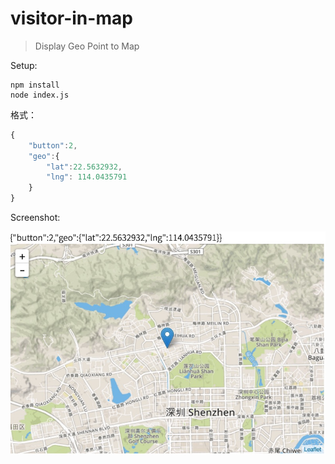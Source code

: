 # visitor-in-map

> Display Geo Point to Map


Setup:

```shell
npm install
node index.js
```

格式：

```javascript
{
    "button":2,
    "geo":{
        "lat":22.5632932, 
        "lng": 114.0435791
    }
}
```

Screenshot:

![Images](./docs/post-data-websocket-map.jpg)
